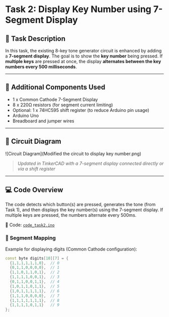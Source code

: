 # Task 2: Display Key Number using 7-Segment Display

## 📝 Task Description
In this task, the existing 8-key tone generator circuit is enhanced by adding a **7-segment display**. The goal is to show the **key number** being pressed. If **multiple keys** are pressed at once, the display **alternates between the key numbers every 500 milliseconds**.

---

## 🔧 Additional Components Used
- 1 x Common Cathode 7-Segment Display
- 8 x 220Ω resistors (for segment current limiting)
- Optional: 1 x 74HC595 shift register (to reduce Arduino pin usage)
- Arduino Uno
- Breadboard and jumper wires

---

## 🔌 Circuit Diagram
![Circuit Diagram](Modified the circuit to display key number.png)

> *Updated in TinkerCAD with a 7-segment display connected directly or via a shift register*

---

## 💻 Code Overview
The code detects which button(s) are pressed, generates the tone (from Task 1), and then displays the key number(s) using the 7-segment display. If multiple keys are pressed, the numbers alternate every 500ms.

📂 Code: [`code_task2.ino`](code_task2.ino)

### 🔢 Segment Mapping

Example for displaying digits (Common Cathode configuration):

```cpp
const byte digits[10][7] = {
  {1,1,1,1,1,1,0},  // 0
  {0,1,1,0,0,0,0},  // 1
  {1,1,0,1,1,0,1},  // 2
  {1,1,1,1,0,0,1},  // 3
  {0,1,1,0,0,1,1},  // 4
  {1,0,1,1,0,1,1},  // 5
  {1,0,1,1,1,1,1},  // 6
  {1,1,1,0,0,0,0},  // 7
  {1,1,1,1,1,1,1},  // 8
  {1,1,1,1,0,1,1}   // 9
};
